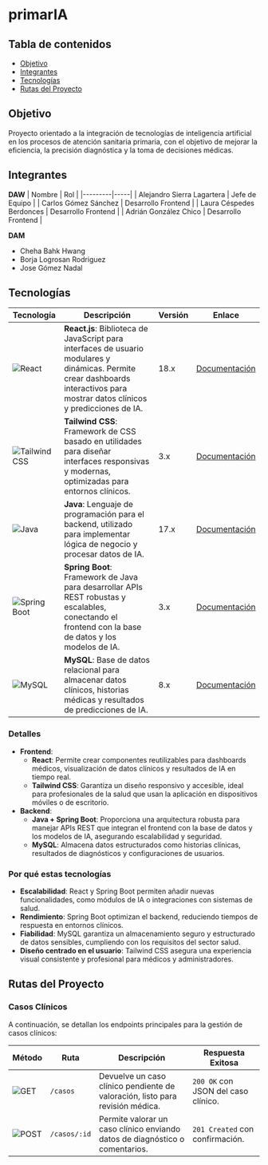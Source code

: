 # primarIA

## Tabla de contenidos
- [Objetivo](#Objetivo)
- [Integrantes](#Integrantes)
- [Tecnologías](#Tecnologías)
- [Rutas del Proyecto](#RutasdelProyecto)


## Objetivo
Proyecto orientado a la integración de tecnologías de inteligencia artificial en los procesos de atención sanitaria primaria, con el objetivo de mejorar la eficiencia, la precisión diagnóstica y la toma de decisiones médicas.

## Integrantes
**DAW**
| Nombre | Rol |
|---------|-----|
| Alejandro Sierra Lagartera | Jefe de Equipo |
| Carlos Gómez Sánchez | Desarrollo Frontend |
| Laura Céspedes Berdonces | Desarrollo Frontend |
| Adrián González Chico | Desarrollo Frontend |


**DAM**
- Cheha Bahk Hwang
- Borja Logrosan Rodriguez
- Jose Gómez Nadal


## Tecnologías

| Tecnología | Descripción | Versión | Enlace |
|------------|-------------|---------|--------|
| ![React](https://img.shields.io/badge/React-61DAFB?logo=react&logoColor=white) | **React.js**: Biblioteca de JavaScript para interfaces de usuario modulares y dinámicas. Permite crear dashboards interactivos para mostrar datos clínicos y predicciones de IA. | 18.x | [Documentación](https://reactjs.org/) |
| ![Tailwind CSS](https://img.shields.io/badge/Tailwind_CSS-38B2AC?logo=tailwind-css&logoColor=white) | **Tailwind CSS**: Framework de CSS basado en utilidades para diseñar interfaces responsivas y modernas, optimizadas para entornos clínicos. | 3.x | [Documentación](https://tailwindcss.com/) |
| ![Java](https://img.shields.io/badge/Java-007396?logo=java&logoColor=white) | **Java**: Lenguaje de programación para el backend, utilizado para implementar lógica de negocio y procesar datos de IA. | 17.x | [Documentación](https://www.oracle.com/java/) |
| ![Spring Boot](https://img.shields.io/badge/Spring_Boot-6DB33F?logo=spring-boot&logoColor=white) | **Spring Boot**: Framework de Java para desarrollar APIs REST robustas y escalables, conectando el frontend con la base de datos y los modelos de IA. | 3.x | [Documentación](https://spring.io/projects/spring-boot) |
| ![MySQL](https://img.shields.io/badge/MySQL-4479A1?logo=mysql&logoColor=white) | **MySQL**: Base de datos relacional para almacenar datos clínicos, historias médicas y resultados de predicciones de IA. | 8.x | [Documentación](https://www.mysql.com/) |


### Detalles
- **Frontend**:
  - **React**: Permite crear componentes reutilizables para dashboards médicos, visualización de datos clínicos y resultados de IA en tiempo real.
  - **Tailwind CSS**: Garantiza un diseño responsivo y accesible, ideal para profesionales de la salud que usan la aplicación en dispositivos móviles o de escritorio.
- **Backend**:
  - **Java + Spring Boot**: Proporciona una arquitectura robusta para manejar APIs REST que integran el frontend con la base de datos y los modelos de IA, asegurando escalabilidad y seguridad.
  - **MySQL**: Almacena datos estructurados como historias clínicas, resultados de diagnósticos y configuraciones de usuarios.

### Por qué estas tecnologías
- **Escalabilidad**: React y Spring Boot permiten añadir nuevas funcionalidades, como módulos de IA o integraciones con sistemas de salud.
- **Rendimiento**: Spring Boot optimizan el backend, reduciendo tiempos de respuesta en entornos clínicos.
- **Fiabilidad**: MySQL garantiza un almacenamiento seguro y estructurado de datos sensibles, cumpliendo con los requisitos del sector salud.
- **Diseño centrado en el usuario**: Tailwind CSS asegura una experiencia visual consistente y profesional para médicos y administradores.

## Rutas del Proyecto
### Casos Clínicos

A continuación, se detallan los endpoints principales para la gestión de casos clínicos:

| Método | Ruta            | Descripción                                                                 | Respuesta Exitosa |
|--------|-----------------|-----------------------------------------------------------------------------|-------------------|
| ![GET](https://img.shields.io/badge/GET-28A745?logo=get&logoColor=white) | `/casos`        | Devuelve un caso clínico pendiente de valoración, listo para revisión médica. | `200 OK` con JSON del caso clínico. |
| ![POST](https://img.shields.io/badge/POST-0078D4?logo=post&logoColor=white) | `/casos/:id`    | Permite valorar un caso clínico enviando datos de diagnóstico o comentarios. | `201 Created` con confirmación. |
